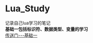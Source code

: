# Lua_Study
记录自己lua学习的笔记
</br>
**基础一包括标识符、数据类型、变量的学习**
</br>
[传送门---基础一](https://github.com/Panaceasec/Lua_Study/blob/main/%E5%9F%BA%E7%A1%80(%E4%B8%80).md)
